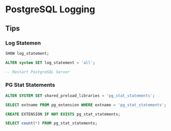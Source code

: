 # PostgreSQL Logging

## Tips

### Log Statemen

```sql
SHOW log_statement;

ALTER system SET log_statement = 'all';

-- Restart PostgreSQL Server
```

<!--
log_statement=all
log_connections=on
log_disconnections=on
log_hostname=off
log_duration=on

log_destination = 'stderr,csvlog'
logging_collector = on
-->

### PG Stat Statements

```sql
ALTER SYSTEM SET shared_preload_libraries = 'pg_stat_statements';

SELECT extname FROM pg_extension WHERE extname = 'pg_stat_statements';

CREATE EXTENSION IF NOT EXISTS pg_stat_statements;

SELECT count(*) FROM pg_stat_statements;
```

<!--
SELECT * FROM pg_file_Settings WHERE name='shared_preload_libraries';

SELECT calls, query FROM pg_stat_statements LIMIT 1;

shared_preload_libraries = '`pg_stat_statements`'

track_activity_query_size = 2048

pg_stat_statements.track = all
-->
